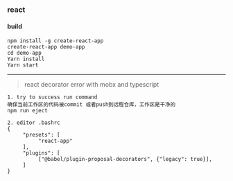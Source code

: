 ### react 

#### build

```
npm install -g create-react-app
create-react-app demo-app
cd demo-app
Yarn install
Yarn start
```

---

> react decorator error with mobx and typescript
```
1. try to success run command
确保当前工作区的代码被commit 或者push到远程仓库，工作区是干净的
npm run eject

2. editor .bashrc
{
     "presets": [
          "react-app"
     ],
     "plugins": [
          ["@babel/plugin-proposal-decorators", {"legacy": true}],
     ]
}
```
